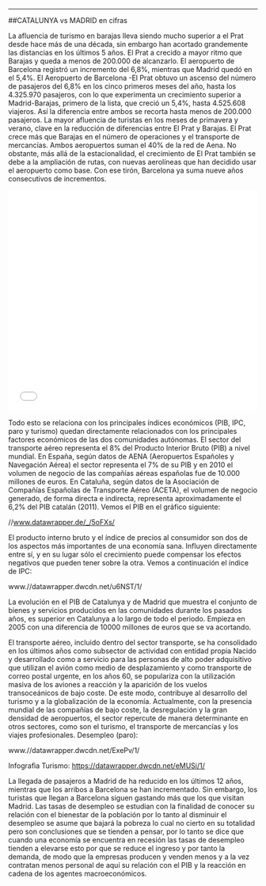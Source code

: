 ---
 ##CATALUNYA vs MADRID en cifras

La afluencia de turismo en barajas lleva siendo mucho superior a el Prat desde hace más de una década, sin embargo han acortado grandemente las distancias en los últimos 5 años. El Prat a crecido a mayor ritmo que Barajas y queda a menos de 200.000 de alcanzarlo. El aeropuerto de Barcelona registró un incremento del 6,8%, mientras que Madrid quedó en el 5,4%. El Aeropuerto de Barcelona -El Prat obtuvo un ascenso del número de pasajeros del 6,8% en los cinco primeros meses del año, hasta los 4.325.970 pasajeros, con lo que experimenta un crecimiento superior a Madrid-Barajas, primero de la lista, que creció un 5,4%, hasta 4.525.608 viajeros. Así la diferencia entre ambos se recorta hasta menos de 200.000 pasajeros.
La mayor afluencia de turistas en los meses de primavera y verano, clave en la reducción de diferencias entre El Prat y Barajas. El Prat crece más que Barajas en el número de operaciones y el transporte de mercancías.
Ambos aeropuertos suman el 40% de la red de Aena. No obstante, más allá de la estacionalidad, el crecimiento de El Prat también se debe a la ampliación de rutas, con nuevas aerolíneas que han decidido usar el aeropuerto como base. Con ese tirón, Barcelona ya suma nueve años consecutivos de incrementos.

 <iframe id="datawrapper-chart-eMUSi" src="//datawrapper.dwcdn.net/eMUSi/1/" scrolling="no" frameborder="0" allowtransparency="true" style="width: 0; min-width: 100% !important;" height="448"></iframe><script type="text/javascript">if("undefined"==typeof window.datawrapper)window.datawrapper={};window.datawrapper["eMUSi"]={},window.datawrapper["eMUSi"].embedDeltas={"100":543,"200":465,"300":465,"400":448,"500":448,"700":448,"800":448,"900":448,"1000":448},window.datawrapper["eMUSi"].iframe=document.getElementById("datawrapper-chart-eMUSi"),window.datawrapper["eMUSi"].iframe.style.height=window.datawrapper["eMUSi"].embedDeltas[Math.min(1e3,Math.max(100*Math.floor(window.datawrapper["eMUSi"].iframe.offsetWidth/100),100))]+"px",window.addEventListener("message",function(a){if("undefined"!=typeof a.data["datawrapper-height"])for(var b in a.data["datawrapper-height"])if("eMUSi"==b)window.datawrapper["eMUSi"].iframe.style.height=a.data["datawrapper-height"][b]+"px"});</script> 

Todo esto se relaciona con los principales índices económicos (PIB, IPC, paro y turismo) quedan directamente relacionados con los principales factores económicos de las dos comunidades autónomas.
El sector del transporte aéreo representa el 8% del Producto Interior Bruto (PIB) a nivel mundial. En España, según datos de AENA (Aeropuertos Españoles y Navegación Aérea) el sector representa el 7% de su PIB y en 2010 el volumen de negocio de las compañías aéreas españolas fue de 10.000 millones de euros. En Cataluña, según datos de la Asociación de Compañías Españolas de Transporte Aéreo (ACETA), el volumen de negocio generado, de forma directa e indirecta, representa aproximadamente el 6,2% del PIB catalán (2011).
Vemos el PIB en el gráfico siguiente: 

//www.datawrapper.de/_/5oFXs/ 

El producto interno bruto y el índice de precios al consumidor son dos de los aspectos más importantes de una economía sana. Influyen directamente entre sí, y en su lugar sólo el crecimiento puede compensar los efectos negativos que pueden tener sobre la otra. Vemos a continuación el índice de IPC:

www.//datawrapper.dwcdn.net/u6NST/1/  


La evolución en el PIB de Catalunya y de Madrid que muestra el conjunto de bienes y servicios producidos en las comunidades durante los pasados años, es superior en Catalunya a lo largo de todo el periodo. Empieza en 2005 con una diferencia de 10000 millones de euros que se va acortando.

El transporte aéreo, incluido dentro del sector transporte, se ha consolidado en los últimos años como subsector de actividad con entidad propia Nacido y desarrollado como a servicio para las personas de alto poder adquisitivo que utilizan el avión como medio de desplazamiento y como transporte de correo postal urgente, en los años 60, se populariza con la utilización masiva de los aviones a reacción y la aparición de los vuelos transoceánicos de bajo coste. De este modo, contribuye al desarrollo del turismo y a la globalización de la economía. Actualmente, con la presencia mundial de las compañías de bajo coste, la desregulación y la gran densidad de aeropuertos, el sector repercute de manera determinante en otros sectores, como son el turismo, el transporte de mercancías y los viajes profesionales. 
Desempleo (paro):

www.//datawrapper.dwcdn.net/ExePv/1/      

Infografìa Turismo: https://datawrapper.dwcdn.net/eMUSi/1/ 

La llegada de pasajeros a Madrid de ha reducido en los últimos 12 años, mientras que los arribos a Barcelona se han incrementado. Sin embargo, los turistas que llegan a Barcelona siguen gastando más que los que visitan Madrid.
Las tasas de desempleo se estudian con la finalidad de conocer su relación con el bienestar de la población por lo tanto al disminuir el desempleo se asume que bajará la pobreza lo cual no cierto en su totalidad pero son conclusiones que se tienden a pensar, por lo tanto se dice que cuando una economía se encuentra en recesión las tasas de desempleo tienden a elevarse esto por que se reduce el ingreso y por tanto la demanda, de modo que la empresas producen y venden menos y a la vez contratan menos personal de aquí su relación con el PIB y la reacción en cadena de los agentes macroeconómicos.
